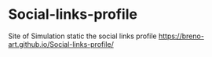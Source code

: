 # Social-links-profile
Site of Simulation static the social links profile
https://breno-art.github.io/Social-links-profile/
